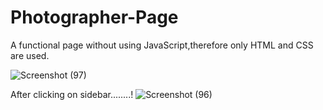 # Photographer-Page
A functional page without using JavaScript,therefore only HTML and CSS are used.


![Screenshot (97)](https://github.com/Ajaykush21/Photographer-Page/assets/117836813/a1f62db8-45cc-482d-860f-e09cc5e0aed6)

After clicking on sidebar........!
![Screenshot (96)](https://github.com/Ajaykush21/Photographer-Page/assets/117836813/e9cb46a9-b031-4641-8cc2-649f3e2e3c9a)

